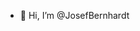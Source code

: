 - 👋 Hi, I’m @JosefBernhardt


<!---
JosefBernhardt/JosefBernhardt is a ✨ special ✨ repository because its `README.md` (this file) appears on your GitHub profile.
You can click the Preview link to take a look at your changes.
--->
